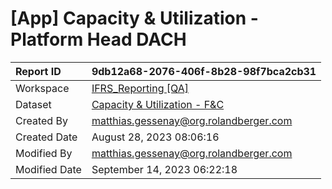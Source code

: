 



# [App] Capacity & Utilization - Platform Head DACH

|Report ID|9db12a68-2076-406f-8b28-98f7bca2cb31|
| :--- | :--- |
|Workspace|[IFRS_Reporting [QA]](../Workspaces/IFRS_Reporting-[QA].md)|
|Dataset|[Capacity & Utilization - F&C](../Datasets/Capacity-&-Utilization---F&C.md)|
|Created By|matthias.gessenay@org.rolandberger.com|
|Created Date|August 28, 2023 08:06:16|
|Modified By|matthias.gessenay@org.rolandberger.com|
|Modified Date|September 14, 2023 06:22:18|
